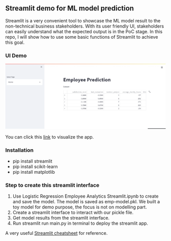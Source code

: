 ## Streamlit demo for ML model prediction

Streamlit is a very convenient tool to showcase the ML model result to the non-technical business stakeholders.
With its user friendly UI, stakeholders can easily understand what the expected output is in the PoC stage.
In this repo, I will show how to use some basic functions of Streamlit to achieve this goal.


### UI Demo
![alt text](https://github.com/JasonSCFu/Demo-ML-model-prediction-with-Streamlit-app/blob/main/GIF/GIF.gif)



You can click this [link](https://jasonscfu-demo-ml-model-prediction-with-streamlit-testml-dzr840.streamlit.app/) to visualize the app.


### Installation
- pip install streamlit
- pip install scikit-learn
- pip install matplotlib



### Step to create this streamlit interface
1. Use Logistic Regression Employee Analytics Streamlit.ipynb to create and save the model. The model is saved as emp-model.pkl. We built a toy model for demo purpose, the focus is not on modelling part.
2. Create a streamlit interface to interact with our pickle file.
3. Get model results from the streamlit interface.
4. Run streamlit run main.py in terminal to deploy the streamlit app. 

A very useful [Streamlit cheatsheet](https://daniellewisdl-streamlit-cheat-sheet-app-ytm9sg.streamlit.app/) for reference.

